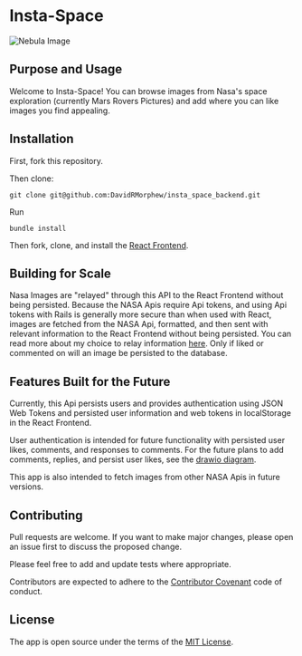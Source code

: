 # Insta-Space

![Nebula Image](https://lh3.googleusercontent.com/YGJ77qN9KiwctZgfqV8Bf3hNo0rZvcFaPKDTkvtS6kVbtwyCS80Pm6dpXzJCCLZE1Q)

## Purpose and Usage

Welcome to Insta-Space! You can browse images from Nasa's space exploration (currently Mars Rovers Pictures) and add where you can like images you find appealing.

## Installation

First, fork this repository.

Then clone:
```
git clone git@github.com:DavidRMorphew/insta_space_backend.git
```

Run
```
bundle install
```

Then fork, clone, and install the [React Frontend](https://github.com/DavidRMorphew/insta_space_frontend).

## Building for Scale

Nasa Images are "relayed" through this API to the React Frontend without being persisted. Because the NASA Apis require Api tokens, and using Api tokens with Rails is generally more secure than when used with React, images are fetched from the NASA Api, formatted, and then sent with relevant information to the React Frontend without being persisted. You can read more about my choice to relay information [here](https://davidrmorphew.medium.com/relaying-data-through-a-backend-api-6e7baf39619e). Only if liked or commented on will an image be persisted to the database.

## Features Built for the Future

Currently, this Api persists users and provides authentication using JSON Web Tokens and persisted user information and web tokens in localStorage in the React Frontend.

User authentication is intended for future functionality with persisted user likes, comments, and responses to comments. For the future plans to add comments, replies, and persist user likes, see the  [drawio diagram](/Users/Morpheus299800/Projects/coding_challenges/my-insta-space-split/insta-space-backend/insta_space_backend/database_table.png).

This app is also intended to fetch images from other NASA Apis in future versions.

## Contributing

Pull requests are welcome. If you want to make major changes, please open an issue first to discuss the proposed change.

Please feel free to add and update tests where appropriate.

Contributors are expected to adhere to the [Contributor Covenant](https://www.contributor-covenant.org/) code of conduct.

## License
The app is open source under the terms of the [MIT License](https://github.com/DavidRMorphew/insta_space_backend/blob/main/LICENSE.TXT).
